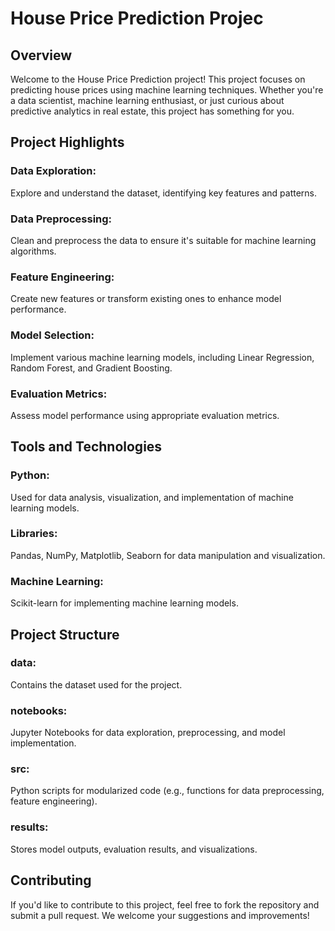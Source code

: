 # House Price Prediction Projec

## Overview

 Welcome to the House Price Prediction project! This project focuses on predicting house prices using machine learning techniques. Whether you're a data scientist, machine learning enthusiast, or just curious about predictive analytics in real estate, this project has something for you.

## Project Highlights

### Data Exploration: 
  Explore and understand the dataset, identifying key features and patterns.

### Data Preprocessing: 
  Clean and preprocess the data to ensure it's suitable for machine learning algorithms.

### Feature Engineering: 
  Create new features or transform existing ones to enhance model performance.

### Model Selection: 
  Implement various machine learning models, including Linear Regression, Random Forest, and Gradient Boosting.


### Evaluation Metrics: 
  Assess model performance using appropriate evaluation metrics.

## Tools and Technologies

### Python: 
  Used for data analysis, visualization, and implementation of machine learning models.

### Libraries: 
  Pandas, NumPy, Matplotlib, Seaborn for data manipulation and visualization.

### Machine Learning: 
  Scikit-learn for implementing machine learning models.

## Project Structure
### data: 
  Contains the dataset used for the project.
### notebooks: 
  Jupyter Notebooks for data exploration, preprocessing, and model implementation.
### src: 
  Python scripts for modularized code (e.g., functions for data preprocessing, feature engineering).
### results: 
  Stores model outputs, evaluation results, and visualizations.
## Contributing
  If you'd like to contribute to this project, feel free to fork the repository and submit a pull request. We welcome your suggestions 
  and improvements!
